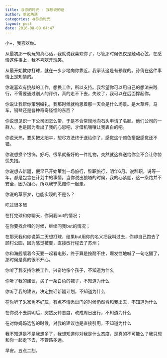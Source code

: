 ```yaml
---
title: 与你的时光 - 我想说的话
author: 单边角落
categories: 与你的时光
layout: post
date: 2016-08-09 04:47
---
```


小+，我喜欢你。

从最初那一晚玩的真心话，我就说我喜欢你了，尽管那时候仅仅是触动心弦，在感情这件事上，我不喜欢开玩笑。

从最开始教你打球，就在一步步地向你靠近，我承认这是有预谋的。孙倩在这件事情上是知情的。

你说喜欢有挑战的工作，想换工作，所以支持。我希望你可以用自己的想法来践行，不需要通过别人的评价，真的走不下去，失败了，我可以在后面撑起你。

你说让我帮你策划婚礼，我那时候就构思着那一天会是什么场景。是大草坪，马车，钢琴还是各种奇奇怪怪的东西？

你说想见识一下公司团怎么带，于是不合常规地向石头申请了名额。他们公司的一群人，也是因为看出了我的心思吧，才借机嚷嚷让我表白的吧。

你说天热，要买把太阳伞，想尽方法终于送给你了，感觉这个颜色搭配感觉还不错。

你说想换个银饰，好巧，很早就备好的一件礼物，突然就这样送给你会不会让你惊慌失措。

你说想去新疆，便早已开始策划一场旅行，辞职旅行，明年6月。说辞职，说等一年，都是包含在计划中的事情。当你说出狼塔的时候，我的心紧绷，这一条路并不安全，因为担心，所以我宁愿陪你一起走。

你说的草原梦，也能实现的不是么？

吃过很多醋

在打完球和你聊天，你问我but的情况；

在你要找合租的时候，继续问我but的情况；

在那天我和你说第二天想打球，结果but用你的名义把我叫过去，你却自己跑去了顾村公园，因为感觉被耍，直接改行程去了苏州；

你和海舰嚷着今天要一起看电影，终于算是按耐不住，爆发性地喊了一句吃醋了，那时候是真的很不开心。

你听了我支持你换工作，兴奋地像个孩子，不知道为什么

你听了我的建议，买了一条白色的裙子，不知道为什么

你听了我的建议，决定推迟新疆计划，不知道为什么

在你听了朱家角不好玩，有点不情愿出门的时候仍然肯和我出去，不知道为什么

在你说不去崇明后，突然反转态度，改成周日出行，不知道为什么

在对你妈妈选包的时候，对我的建议也是直接引用，不知道为什么

我不知道是不是我想多了，我想知道你对我是什么态度，是真的不可能么？我只想和你一起走下去，不管路多远。

早安。五点二刻。